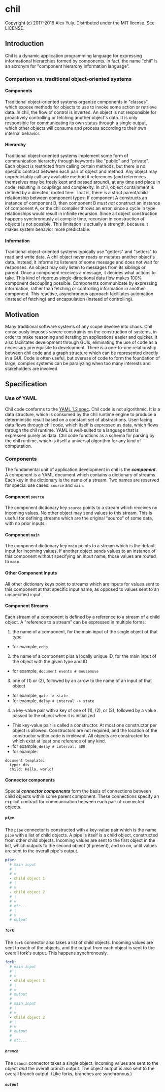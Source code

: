 # chil

Copyright (c) 2017-2018 Alex Yuly. Distributed under the MIT license. See LICENSE.

## Introduction

Chil is a dynamic application programming language for expressing informational hierarchies formed by components. In fact, the name "chil" is an acronym for "component hierarchy information language".

### Comparison vs. traditional object-oriented systems

#### Components

Traditional object-oriented systems organize components in "classes", which expose methods for objects to use to invoke some action or retrieve data. In chil, the flow of control is inverted. An object is not responsible for proactively controlling or fetching another object's data. It is only responsible for communicating its own status through a single output, which other objects will consume and process according to their own internal behavior.

#### Hierarchy

Traditional object-oriented systems implement some form of communication hierarchy through keywords like "public" and "private". Each object is restricted from calling certain methods, but there is no specific contract between each pair of object and method. Any object may unpredictably call any available method it references (and references themselves may be freely kept and passed around), at any time and place in code, resulting in couplings and complexity. In chil, object containment is defined by a directed, rooted tree. That is, there is a strict parent/child relationship between component types: If component A constructs an instance of component B, then component B *must not* construct an instance of component A, or the chil compiler throws an error, since a cycle in type relationships would result in infinite recursion. Since all object construction happens synchronously at compile time, recursion in construction of objects is not possible. This limitation is actually a strength, because it makes system behavior more predictable.

#### Information

Traditional object-oriented systems typically use "getters" and "setters" to read and write data. A chil object never reads or mutates another object's data. Instead, it informs its listeners of some message and does not wait for responses. An object may only listen to messages from its siblings or parent. Once a component receives a message, it decides what actions to take. This kind of rigorous single-directional data flow makes 100% component decoupling possible. Components communicate by expressing information, rather than fetching or controlling information in another component. This reactive, asynchronous approach facilitates automation (instead of fetching) and encapsulation (instead of controlling).

## Motivation

Many traditional software systems of any scope devolve into chaos. Chil consciously imposes severe constraints on the construction of systems, in order to make reasoning and iterating on applications easier and quicker. It also facilitates development through GUIs, eliminating the use of code as a necessary prerequisite to development. There is a one-to-one relationship between chil code and a graph structure which can be represented directly in a GUI. Code is often useful, but overuse of code to form the foundation of large, complex systems can be paralyzing when too many interests and stakeholders are involved.

## Specification

### Use of YAML

Chil code conforms to the [YAML 1.2 spec](http://yaml.org/spec/1.2/spec.html). Chil code is not algorithmic. It is a data structure, which is consumed by the chil runtime engine to produce a deterministic result based on a constant set of abstractions. User-facing data flows through chil code, which itself is expressed as data, which flows through the chil runtime. YAML is well-suited to a language that is expressed purely as data. Chil code functions as a schema for parsing by the chil runtime, which is itself a universal algorithm for any kind of computation.

### Components

The fundamental unit of application development in chil is the ***component***. A component is a YAML document which contains a dictionary of streams. Each key in the dictionary is the name of a stream. Two names are reserved for special use cases: `source` and `main`.

#### Component `source`

The component dictionary key `source` points to a stream which receives no incoming values. No other object may send values to this stream. This is useful for defining streams which are the original "source" of some data, with no prior inputs.

#### Component `main`

The component dictionary key `main` points to a stream which is the default input for incoming values. If another object sends values to an instance of this component without specifying an input name, those values are routed to `main`. 

#### Other Component Inputs

All other dictionary keys point to streams which are inputs for values sent to this component at that specific input name, as opposed to values sent to an unspecified input.

#### Component Streams

Each stream of a component is defined by a reference to a stream of a child object. A "reference to a stream" can be expressed in multiple forms:

1. the name of a component, for the main input of the single object of that type
  - for example, `echo`
2. the name of a component plus a locally unique ID, for the main input of the object with the given type and ID
  - for example, `document events # mousemove`
3. one of (1) or (2), followed by an arrow to the name of an input of that object
  - for example, `gate -> state`
  - for example, `delay # interval -> state`
4. a key-value pair with a key of one of (1), (2), or (3), followed by a value passed to the object when it is initialized
  - This key-value pair is called a constructor. At most one constructor per object is allowed. Constructors are not required, and the location of the constructor within code is irrelevant. All objects are constructed for which exist at least one reference of any kind.
  - for example, `delay # interval: 500`
  - for example:
```
document template:
  type: div
  child: Hello, world!
```

#### Connector components

Special ***connector components*** form the basis of connections between child objects within some parent component. These connections specify an explicit contract for communication between each pair of connected objects.

##### `pipe`

The `pipe` connector is constructed with a key-value pair which is the name `pipe` with a list of child objects. A pipe is itself is a child object, constructed from other child objects. Incoming values are sent to the first object in the list, which outputs to the second object (if present), and so on, until values are sent to the overall pipe's output.

```yml
pipe:
  # main input
  # |
  # v
  - child object 1
  # |
  # v
  - child object 2
  # |
  # v
  # etc...
  # |
  # v
  # output
```

##### `fork`

The `fork` connector also takes a list of child objects. Incoming values are sent to each of the objects, and the output from each object is sent to the overall fork's output. This happens synchronously.

```yml
fork:
  # main input
  # |
  # v
  - child object 1
  # |
  # v
  # output
  #
  # main input
  # |
  # v
  - child object 2
  # |
  # v
  # output
  #
  # etc...
```

##### `branch`

The `branch` connector takes a single object. Incoming values are sent to the object *and* the overall branch output. The object output is also sent to the overall branch output. (Like forks, branches are synchronous.)

##### `output`
